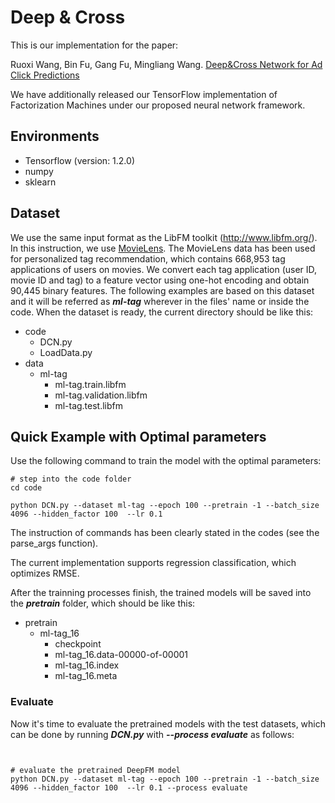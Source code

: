 # Deep & Cross

This is our implementation for the paper:

Ruoxi Wang, Bin Fu, Gang Fu, Mingliang Wang. [Deep&Cross Network for Ad Click Predictions](https://arxiv.org/pdf/1708.05123.pdf)

We have additionally released our TensorFlow implementation of Factorization Machines under our proposed neural network framework. 

## Environments
* Tensorflow (version: 1.2.0)
* numpy
* sklearn
## Dataset
We use the same input format as the LibFM toolkit (http://www.libfm.org/). In this instruction, we use [MovieLens](grouplens.org/datasets/movielens/latest).
The MovieLens data has been used for personalized tag recommendation, which contains 668,953 tag applications of users on movies. We convert each tag application (user ID, movie ID and tag) to a feature vector using one-hot encoding and obtain 90,445 binary features. The following examples are based on this dataset and it will be referred as ***ml-tag*** wherever in the files' name or inside the code.
When the dataset is ready, the current directory should be like this:
* code
    - DCN.py
    - LoadData.py
* data
    - ml-tag
        - ml-tag.train.libfm
        - ml-tag.validation.libfm
        - ml-tag.test.libfm

## Quick Example with Optimal parameters
Use the following command to train the model with the optimal parameters:
```
# step into the code folder
cd code

python DCN.py --dataset ml-tag --epoch 100 --pretrain -1 --batch_size 4096 --hidden_factor 100  --lr 0.1
```
The instruction of commands has been clearly stated in the codes (see the parse_args function). 

The current implementation supports regression classification, which optimizes RMSE. 

After the trainning processes finish, the trained models will be saved into the ***pretrain*** folder, which should be like this:
* pretrain
    - ml-tag_16
        - checkpoint
        - ml-tag_16.data-00000-of-00001
        - ml-tag_16.index
        - ml-tag_16.meta
    
### Evaluate
Now it's time to evaluate the pretrained models with the test datasets, which can be done by running ***DCN.py*** with ***--process evaluate*** as follows:
```


# evaluate the pretrained DeepFM model
python DCN.py --dataset ml-tag --epoch 100 --pretrain -1 --batch_size 4096 --hidden_factor 100  --lr 0.1 --process evaluate

```

